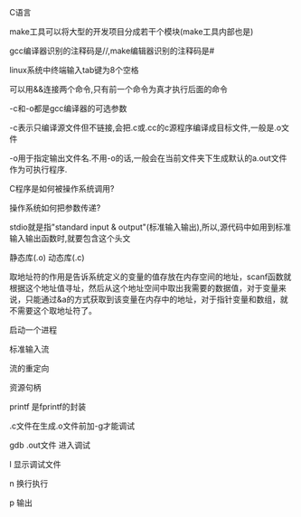 C语言

make工具可以将大型的开发项目分成若干个模块(make工具内部也是)

gcc编译器识别的注释码是//,make编辑器识别的注释码是#

linux系统中终端输入tab键为8个空格

可以用&&连接两个命令,只有前一个命令为真才执行后面的命令

-c和-o都是gcc编译器的可选参数

-c表示只编译源文件但不链接,会把.c或.cc的c源程序编译成目标文件,一般是.o文件

-o用于指定输出文件名.不用-o的话,一般会在当前文件夹下生成默认的a.out文件作为可执行程序.

C程序是如何被操作系统调用?

操作系统如何把参数传递?

stdio就是指"standard input & output"(标准输入输出),所以,源代码中如用到标准输入输出函数时,就要包含这个头文

静态库(.o) 动态库(.c)

取地址符的作用是告诉系统定义的变量的值存放在内存空间的地址，scanf函数就根据这个地址值寻址，然后从这个地址空间中取出我需要的数据值，对于变量来说，只能通过&a的方式获取到该变量在内存中的地址，对于指针变量和数组，就不需要这个取地址符了。

启动一个进程

标准输入流

流的重定向

资源句柄

printf 是fprintf的封装

.c文件在生成.o文件前加-g才能调试

gdb .out文件 进入调试

l 显示调试文件

n 换行执行

p 输出



